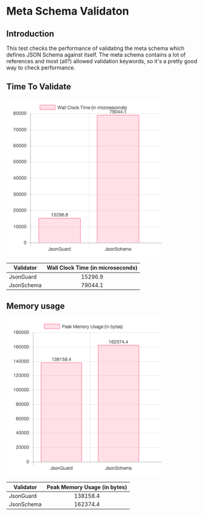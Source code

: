 # Meta Schema Validaton

## Introduction

This test checks the performance of validating the meta schema which defines JSON Schema against itself.  The meta schema contains a lot of references and most (all?) allowed validation keywords, so it's a pretty good way to check performance.

## Time To Validate

![validation-speed](/reports/validating-the-meta-schema-wt.png)

| Validator | Wall Clock Time (in microseconds) |
|-----------|:---------------------------------:|
| JsonGuard | 15296.9 |
| JsonSchema | 79044.1 |

## Memory usage

![validation-memory-usage](/reports/validating-the-meta-schema-pmu.png)

| Validator | Peak Memory Usage (in bytes) |
|-----------|:----------------------------:|
| JsonGuard | 138158.4 |
| JsonSchema | 162374.4 |
